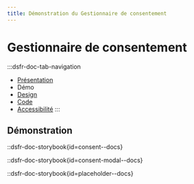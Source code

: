 ```yaml
---
title: Démonstration du Gestionnaire de consentement
---
```


# Gestionnaire de consentement

:::dsfr-doc-tab-navigation
- [Présentation](../index.md)
- Démo
- [Design](../design/index.md)
- [Code](../code/index.md)
- [Accessibilité](../accessibility/index.md)
:::

## Démonstration

::dsfr-doc-storybook{id=consent--docs}

::dsfr-doc-storybook{id=consent-modal--docs}

::dsfr-doc-storybook{id=placeholder--docs}

